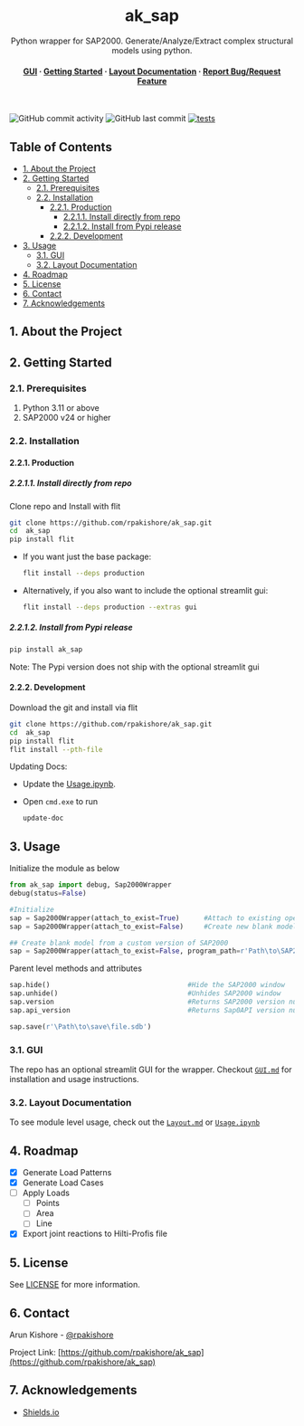 <!--- Heading --->
<div align="center">
  <h1>ak_sap</h1>
  <p>
    Python wrapper for SAP2000. 
    Generate/Analyze/Extract complex structural models using python. 
  </p>
<h4>
    <a href="https://github.com/rpakishore/ak_sap/blob/main/documentation/Usage/GUI.md">GUI</a>
  <span> · </span>
    <a href="https://github.com/rpakishore/ak_sap/tree/main?tab=readme-ov-file#2-getting-started">Getting Started</a>
  <span> · </span>
    <a href="https://github.com/rpakishore/ak_sap/blob/main/documentation/Layout.md">Layout Documentation</a>
  <span> · </span>
    <a href="https://github.com/rpakishore/ak_sap/issues/">Report Bug/Request Feature</a>

  </h4>
</div>
<br />

![GitHub commit activity](https://img.shields.io/github/commit-activity/m/rpakishore/ak_sap)
![GitHub last commit](https://img.shields.io/github/last-commit/rpakishore/ak_sap)
[![tests](https://github.com/rpakishore/ak_sap/actions/workflows/test.yml/badge.svg?branch=main)](https://github.com/rpakishore/ak_sap/actions/workflows/test.yml)

<!-- Table of Contents -->
<h2>Table of Contents</h2>

- [1. About the Project](#1-about-the-project)
- [2. Getting Started](#2-getting-started)
  - [2.1. Prerequisites](#21-prerequisites)
  - [2.2. Installation](#22-installation)
    - [2.2.1. Production](#221-production)
      - [2.2.1.1. Install directly from repo](#2211-install-directly-from-repo)
      - [2.2.1.2. Install from Pypi release](#2212-install-from-pypi-release)
    - [2.2.2. Development](#222-development)
- [3. Usage](#3-usage)
  - [3.1. GUI](#31-gui)
  - [3.2. Layout Documentation](#32-layout-documentation)
- [4. Roadmap](#4-roadmap)
- [5. License](#5-license)
- [6. Contact](#6-contact)
- [7. Acknowledgements](#7-acknowledgements)

<!-- About the Project -->
## 1. About the Project

<!-- Getting Started -->
## 2. Getting Started

<!-- Prerequisites -->
### 2.1. Prerequisites

1. Python 3.11 or above
2. SAP2000 v24 or higher

<!-- Installation -->
### 2.2. Installation

#### 2.2.1. Production

##### 2.2.1.1. Install directly from repo

Clone repo and Install with flit

```bash
git clone https://github.com/rpakishore/ak_sap.git
cd  ak_sap
pip install flit
```

- If you want just the base package:
  
  ```bash
  flit install --deps production
  ```

- Alternatively, if you also want to include the optional streamlit gui:
  
  ```bash
  flit install --deps production --extras gui
  ```

##### 2.2.1.2. Install from Pypi release

```bash
pip install ak_sap
```

Note: The Pypi version does not ship with the optional streamlit gui

#### 2.2.2. Development

Download the git and install via flit

```bash
git clone https://github.com/rpakishore/ak_sap.git
cd  ak_sap
pip install flit
flit install --pth-file
```

Updating Docs:

- Update the [Usage.ipynb](./documentation/Usage.ipynb).
- Open `cmd.exe` to run

  ```bash
  update-doc
  ```

<!-- Usage -->
## 3. Usage

Initialize the module as below

```python
from ak_sap import debug, Sap2000Wrapper
debug(status=False)

#Initialize
sap = Sap2000Wrapper(attach_to_exist=True)      #Attach to existing opened model
sap = Sap2000Wrapper(attach_to_exist=False)     #Create new blank model from latest SAP2000

## Create blank model from a custom version of SAP2000
sap = Sap2000Wrapper(attach_to_exist=False, program_path=r'Path\to\SAP2000.exe')

```

Parent level methods and attributes

```python
sap.hide()                                  #Hide the SAP2000 window
sap.unhide()                                #Unhides SAP2000 window
sap.version                                 #Returns SAP2000 version number
sap.api_version                             #Returns Sap0API version number

sap.save(r'\Path\to\save\file.sdb')
```

### 3.1. GUI

The repo has an optional streamlit GUI for the wrapper. Checkout [`GUI.md`](/documentation/Usage/GUI.md) for installation and usage instructions.

### 3.2. Layout Documentation

To see module level usage, check out the [`Layout.md`](/documentation/Layout.md) or [`Usage.ipynb`](/documentation/Usage.ipynb)

<!-- Roadmap -->
## 4. Roadmap

- [x] Generate Load Patterns
- [x] Generate Load Cases
- [ ] Apply Loads
  - [ ] Points
  - [ ] Area
  - [ ] Line
- [x] Export joint reactions to Hilti-Profis file

<!-- License -->
## 5. License

See [LICENSE](https://github.com/rpakishore/ak_sap/blob/main/LICENSE) for more information.

<!-- Contact -->
## 6. Contact

Arun Kishore - [@rpakishore](mailto:pypi@rpakishore.co.in)

Project Link: [https://github.com/rpakishore/ak_sap](https://github.com/rpakishore/ak_sap)

<!-- Acknowledgments -->
## 7. Acknowledgements

- [Shields.io](https://shields.io/)
